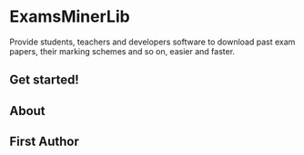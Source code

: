 # ExamsMinerLib
Provide students, teachers and developers software to download past exam papers, their marking schemes and so on, easier and faster.

## Get started!

## About

## First Author
